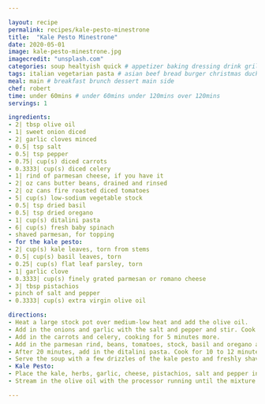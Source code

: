 ```yaml
---

layout: recipe
permalink: recipes/kale-pesto-minestrone 
title:  "Kale Pesto Minestrone"
date: 2020-05-01
image: kale-pesto-minestrone.jpg 
imagecredit: "unsplash.com" 
categories: soup healtyish quick # appetizer baking dressing drink grill healthyish marinade oven pickling quick raw salad sandwich sauce snack soup
tags: italian vegetarian pasta # asian beef bread burger christmas duck french fruit indian italian mexican nuts pasta pork poultry rice seafood thanksgiving vegetarian
meal: main # breakfast brunch dessert main side
chef: robert 
time: under 60mins # under 60mins under 120mins over 120mins
servings: 1 

ingredients:
- 2| tbsp olive oil
- 1| sweet onion diced
- 2| garlic cloves minced
- 0.5| tsp salt
- 0.5| tsp pepper
- 0.75| cup(s) diced carrots
- 0.3333| cup(s) diced celery
- 1| rind of parmesan cheese, if you have it
- 2| oz cans butter beans, drained and rinsed
- 2| oz cans fire roasted diced tomatoes
- 5| cup(s) low-sodium vegetable stock
- 0.5| tsp dried basil
- 0.5| tsp dried oregano
- 1| cup(s) ditalini pasta
- 6| cup(s) fresh baby spinach
- shaved parmesan, for topping
- for the kale pesto:
- 2| cup(s) kale leaves, torn from stems
- 0.5| cup(s) basil leaves, torn
- 0.25| cup(s) flat leaf parsley, torn
- 1| garlic clove
- 0.3333| cup(s) finely grated parmesan or romano cheese
- 3| tbsp pistachios
- pinch of salt and pepper
- 0.3333| cup(s) extra virgin olive oil

directions:
- Heat a large stock pot over medium-low heat and add the olive oil.
- Add in the onions and garlic with the salt and pepper and stir. Cook until the onions are translucent, about 5 to 6 minutes.
- Add in the carrots and celery, cooking for 5 minutes more.
- Add in the parmesan rind, beans, tomatoes, stock, basil and oregano and stir. Bring the mixture to a boil. Reduce it to a simmer and cook for 20 minutes.
- After 20 minutes, add in the ditalini pasta. Cook for 10 to 12 minutes, stirring occasionally, until the pasta is cooked through. Toss in the fresh spinach.
- Serve the soup with a few drizzles of the kale pesto and freshly shaved parmesan.
- Kale Pesto:
- Place the kale, herbs, garlic, cheese, pistachios, salt and pepper in a food processor. Pulse until combined and small pieces remain.
- Stream in the olive oil with the processor running until the mixture comes together. You can always add in more olive oil if you want the pesto thinner.

--- 
```


